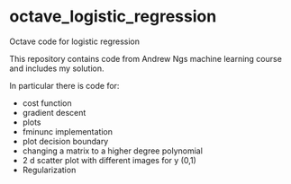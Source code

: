# octave_logistic_regression
Octave code for logistic regression

This repository contains code from Andrew Ngs machine learning course and includes my solution.

In particular there is code for:
- cost function
- gradient descent
- plots
- fminunc implementation
- plot decision boundary
- changing a matrix to a higher degree polynomial
- 2 d scatter plot with different images for y (0,1)
- Regularization
